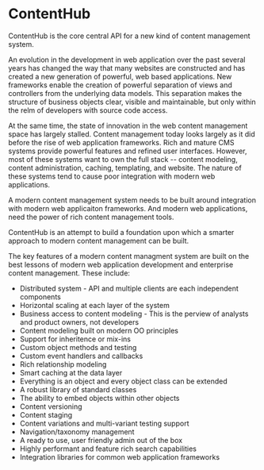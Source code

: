 # ContentHub

ContentHub is the core central API for a new kind of content management system.

An evolution in the development in web application over the past several years has changed the way that many websites are constructed and has created a new generation of powerful, web based applications. New frameworks enable the creation of powerful separation of views and controllers from the underlying data models. This separation makes the structure of business objects clear, visible and maintainable, but only within the relm of developers with source code access.

At the same time, the state of innovation in the web content management space has largely stalled. Content management today looks largely as it did before the rise of web application frameworks. Rich and mature CMS systems provide powerful features and refined user interfaces. However, most of these systems want to own the full stack -- content modeling, content administration, caching, templating, and website. The nature of these systems tend to cause poor integration with modern web applications.

A modern content management system needs to be built around integration with modern web applicaiton frameworks. And modern web applications, need the power of rich content management tools.

ContentHub is an attempt to build a foundation upon which a smarter approach to modern content management can be built.

The key features of a modern content managment system are built on the best lessons of modern web application development and enterprise content management. These include:

- Distributed system - API and multiple clients are each independent components
- Horizontal scaling at each layer of the system
- Business access to content modeling - This is the perview of analysts and product owners, not developers
- Content modeling built on modern OO principles
- Support for inheritence or mix-ins
- Custom object methods and testing
- Custom event handlers and callbacks
- Rich relationship modeling
- Smart caching at the data layer
- Everything is an object and every object class can be extended
- A robust library of standard classes
- The ability to embed objects within other objects
- Content versioning
- Content staging
- Content variations and multi-variant testing support
- Navigation/taxonomy management
- A ready to use, user friendly admin out of the box
- Highly performant and feature rich search capabilities
- Integration libraries for common web application frameworks
